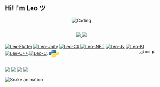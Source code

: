   ## Hi! I'm Leo ツ

<div align="center">
  <img align="center" alt="Coding" src="https://bipedepop.files.wordpress.com/2018/01/8ea1c0fc-dcf9-4fc6-9df0-b6e403f07bb7.gif?w=720">
</div>

  ## 
  
<div align="center">
  <a href="https://github.com/leowvazd">
  <img height="180em" src="https://github-readme-stats.vercel.app/api?username=leowvazd&show_icons=true&theme=vision-friendly-dark&include_all_commits=true&count_private=true"/>
  <img height="180em" src="https://github-readme-stats.vercel.app/api/top-langs/?username=leowvazd&layout=compact&langs_count=7&theme=vision-friendly-dark"/>
</div>
  
<div style="display: inline_block"><br>
  <img align="center" alt="Leo-Flutter" height="30" width="40" src="https://cdn.jsdelivr.net/gh/devicons/devicon/icons/flutter/flutter-original.svg">
  <img align="center" alt="Leo-Unity" height="30" width="40" src="https://cdn.jsdelivr.net/gh/devicons/devicon/icons/unity/unity-original.svg">
  <img align="center" alt="Leo-C#" height="30" width="40" src="https://cdn.jsdelivr.net/gh/devicons/devicon/icons/csharp/csharp-original.svg">
  <img align="center" alt="Leo-.NET" height="30" width="40" src="https://cdn.jsdelivr.net/gh/devicons/devicon/icons/dot-net/dot-net-plain.svg">
  <img align="center" alt="Leo-Jv" height="30" width="40" src="https://cdn.jsdelivr.net/gh/devicons/devicon/icons/java/java-plain.svg">
  <img align="center" alt="Leo-Kt" height="30" width="40" src="https://cdn.jsdelivr.net/gh/devicons/devicon/icons/kotlin/kotlin-original.svg">
  <img align="center" alt="Leo-C++" height="30" width="40" src="https://cdn.jsdelivr.net/gh/devicons/devicon/icons/cplusplus/cplusplus-original.svg">
  <img align="center" alt="Leo-C" height="30" width="40" src="https://cdn.jsdelivr.net/gh/devicons/devicon/icons/c/c-original.svg">
  <img align="center" alt="Leo-Py" height="30" width="40" src="https://raw.githubusercontent.com/devicons/devicon/master/icons/python/python-original.svg">
  <img align="right" alt="Leo-pic" height="150" style="border-radius:50px;"src="https://c.tenor.com/0a0B6buLFhgAAAAC/robotchicken-nerd.gif">

</div>
  
  ## 
  
<div>
    <a href="https://www.instagram.com/vaz.aonde/" target="_blank"><img src="https://img.shields.io/badge/-Instagram-%23E4405F?style=for-the-badge&logo=instagram&logoColor=white" target="_blank"></a>
    <a href="https://www.linkedin.com/in/leonardo-vaz-5a4185208/" target="_blank"><img src="https://img.shields.io/badge/-LinkedIn-%230077B5?style=for-the-badge&logo=linkedin&logoColor=white" target="_blank"></a>
    <a href="https://discord.com/users/207097644332482560" target="_blank"><img src="https://img.shields.io/badge/Discord-7289DA?style=for-the-badge&logo=discord&logoColor=white" target="_blank"></a> 
    <a href = "mailto:leonardovazlourenco@gmail.com"><img src="https://img.shields.io/badge/-Gmail-%23333?style=for-the-badge&logo=gmail&logoColor=white" target="_blank"></a>
  
  ![Snake animation](https://github.com/leowvazd/leowvazd/blob/output/github-contribution-grid-snake.svg)
 
</div>
